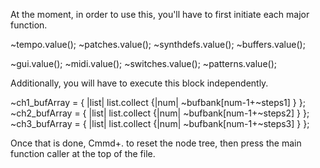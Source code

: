 At the moment, in order to use this, you'll have to first initiate each major function.

~tempo.value();
~patches.value();
~synthdefs.value();
~buffers.value();

~gui.value();
~midi.value();
~switches.value();
~patterns.value();

Additionally, you will have to execute this block independently.

~ch1_bufArray = { |list|
	list.collect {|num|
	~bufbank[num-1+~steps1]
	}
};
~ch2_bufArray = { |list|
	list.collect {|num|
		~bufbank[num-1+~steps2]
	}
};
~ch3_bufArray = { |list|
	list.collect {|num|
		~bufbank[num-1+~steps3]
	}
};

Once that is done, Cmmd+. to reset the node tree, then press the main function caller at the top of the file.